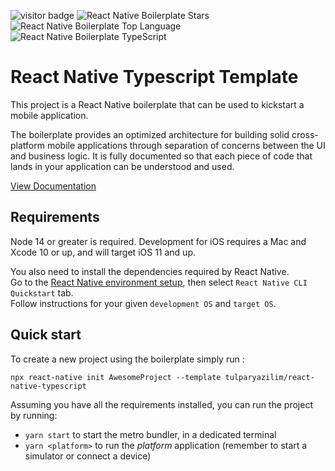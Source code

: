 ![visitor badge](https://visitor-badge.glitch.me/badge?page_id=tulparyazilim/react-native-typescript.visitor-badge)
![React Native Boilerplate Stars](https://img.shields.io/github/stars/tulparyazilim/react-native-typescript)
![React Native Boilerplate Top Language](https://img.shields.io/github/languages/top/tulparyazilim/react-native-typescript)
![React Native Boilerplate TypeScript](https://badgen.net/npm/types/tslib)

# React Native Typescript Template

This project is a React Native boilerplate that can be used to kickstart a mobile application.

The boilerplate provides an optimized architecture for building solid cross-platform mobile applications through separation of concerns between the UI and business logic. It is fully documented so that each piece of code that lands in your application can be understood and used.

[View Documentation](https://react-native-boilerplate.vercel.app/)

## Requirements

Node 14 or greater is required. Development for iOS requires a Mac and Xcode 10 or up, and will target iOS 11 and up.

You also need to install the dependencies required by React Native.  
Go to the [React Native environment setup](https://reactnative.dev/docs/environment-setup), then select `React Native CLI Quickstart` tab.  
Follow instructions for your given `development OS` and `target OS`.

## Quick start

To create a new project using the boilerplate simply run :

```
npx react-native init AwesomeProject --template tulparyazilim/react-native-typescript
```

Assuming you have all the requirements installed, you can run the project by running:

- `yarn start` to start the metro bundler, in a dedicated terminal
- `yarn <platform>` to run the _platform_ application (remember to start a simulator or connect a device)

